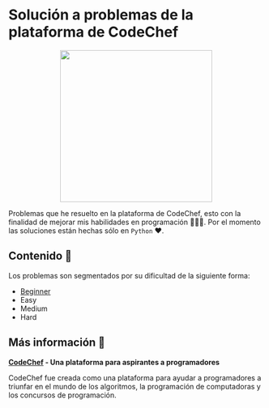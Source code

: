 # Solución a problemas de la plataforma de CodeChef

<p align="center">
   <img src="https://www.codechef.com/sites/all/themes/abessive/logo.svg" width="300">
</p>

Problemas que he resuelto en la plataforma de CodeChef, esto con la finalidad de mejorar mis habilidades en programación 👨🏿‍💻. Por el momento las soluciones están hechas sólo en `Python` ❤.

## Contenido :notebook:

Los problemas son segmentados por su dificultad de la siguiente forma:

- [Beginner](beginner)
- Easy
- Medium
- Hard

## Más información :link:

**[CodeChef](https://www.codechef.com/) - Una plataforma para aspirantes a programadores**

CodeChef fue creada como una plataforma para ayudar a programadores a triunfar en el mundo de los algoritmos, la programación de computadoras y los concursos de programación.

